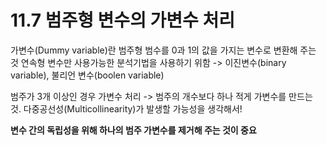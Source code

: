 # 11.7 범주형 변수의 가변수 처리
가변수(Dummy variable)란 범주형 범수를 0과 1의 값을 가지는 변수로 변환해 주는 것
연속형 변수만 사용가능한 분석기법을 사용하기 위함
-> 이진변수(binary variable), 불리언 변수(boolen variable)

범주가 3개 이상인 경우 가변수 처리
-> 범주의 개수보다 하나 적게 가변수를 만드는 것.
다중공선성(Multicollinearity)가 발생할 가능성을 생각해서!

**변수 간의 독립성을 위해 하나의 범주 가변수를 제거해 주는 것이 중요**
